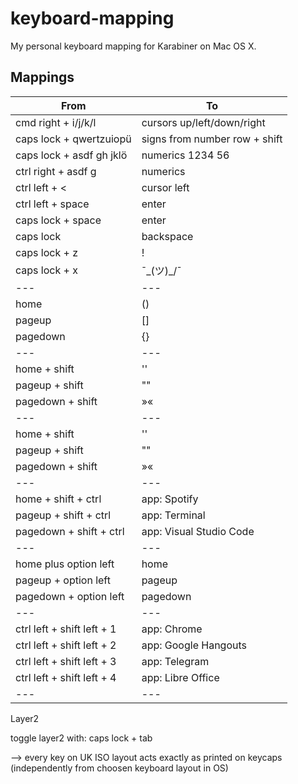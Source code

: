 # keyboard-mapping
My personal keyboard mapping for Karabiner on Mac OS X.

## Mappings

From | To 
--- | --- 
cmd right + i/j/k/l       | cursors up/left/down/right
caps lock + qwertzuiopü   | signs from number row + shift  
caps lock + asdf gh jklö  | numerics 1234 56  
ctrl right + asdf g       | numerics
ctrl left + <             | cursor left
ctrl left + space         | enter
caps lock + space         | enter
caps lock                 | backspace
caps lock + z             | !
caps lock + x             | ¯\_(ツ)_/¯
--- | --- 
home                      | ()
pageup                    | []
pagedown                  | {}
--- | --- 
home + shift              | ''
pageup + shift            | ""
pagedown + shift          | »«
--- | --- 
home + shift              | ''
pageup + shift            | ""
pagedown + shift          | »«
--- | --- 
home + shift + ctrl       | app: Spotify
pageup + shift + ctrl     | app: Terminal
pagedown + shift + ctrl   | app: Visual Studio Code
--- | --- 
home plus option left     | home
pageup + option left      | pageup
pagedown + option left    | pagedown
--- | --- 
ctrl left + shift left + 1| app: Chrome
ctrl left + shift left + 2| app: Google Hangouts
ctrl left + shift left + 3| app: Telegram 
ctrl left + shift left + 4| app: Libre Office
--- | --- 


Layer2

toggle layer2 with: caps lock + tab

--> every key on UK ISO layout acts exactly as printed on keycaps (independently from choosen keyboard layout in OS)



